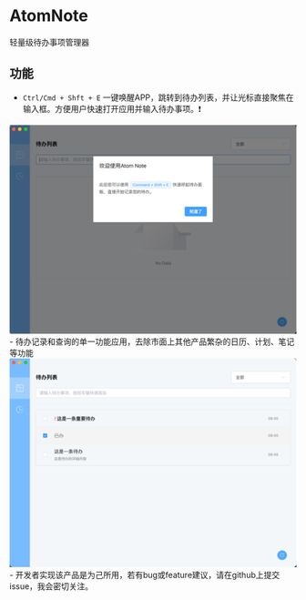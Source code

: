 # AtomNote
轻量级待办事项管理器

## 功能
- `Ctrl/Cmd + Shft + E` 一键唤醒APP，跳转到待办列表，并让光标直接聚焦在输入框。方便用户快速打开应用并输入待办事项。:exclamation:
<img src="./assets/img/user-guide.png" width="800"/>
- 待办记录和查询的单一功能应用，去除市面上其他产品繁杂的日历、计划、笔记等功能
<img src="./assets/img/main page.png" width="800"/>
- 开发者实现该产品是为己所用，若有bug或feature建议，请在github上提交issue，我会密切关注。
